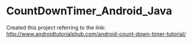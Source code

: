 # CountDownTimer_Android_Java

Created this project referring to the link: http://www.androidtutorialshub.com/android-count-down-timer-tutorial/ 
